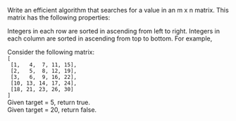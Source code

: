 Write an efficient algorithm that searches for a value in an m x n matrix. This matrix has the following properties:

Integers in each row are sorted in ascending from left to right.
Integers in each column are sorted in ascending from top to bottom.
For example,

Consider the following matrix:    
`[`    
  ` [1,   4,  7, 11, 15],`    
  ` [2,   5,  8, 12, 19],`    
  ` [3,   6,  9, 16, 22],`    
  ` [10, 13, 14, 17, 24],`      
  ` [18, 21, 23, 26, 30]`    
`]`     
Given target = 5, return true.  
Given target = 20, return false.
